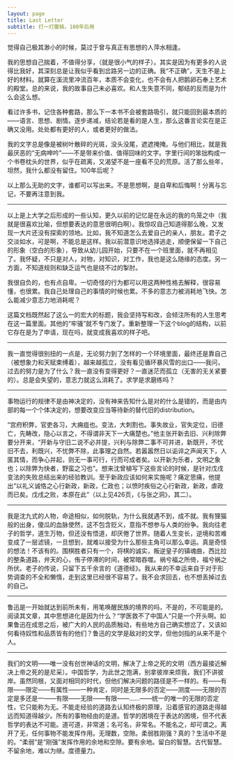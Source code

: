 ```yaml
---
layout: page
title: Last Letter
subtitle: 打一打腹稿，100年后用
---
```


觉得自己极其渺小的时候，莫过于曾与真正有思想的人萍水相逢。

我的思想自己揣着，不值得分享，（就是很小气的样子）。其实是因为有更多的人说得比我好，其深刻总是让我似乎看到岔路另一边的正确。我“不正确”，天生不是上好的材料。就算在溪流里冲流百年，本质不会变化，也不会有人把鹅卵石奉上艺术的殿堂。总的来说，我的故事自己未必喜欢。和人生失意不同，郁结的反而是为什么会这么想。

看过许多书，记住各种套路，那么下一本书不会被套路吸引，就只能回到最本质的——语言、思想、剧情。逐步递减，结论若是看的是人生，那么这番言论实在是正确又没用。处处都有更好的人，或者更好的做法。

我的文字总是像是被树叶散碎的光斑，没头没尾，遮遮掩掩。与他们相比，就是我最厌恶的“无病呻吟”——不是带来价值、值得回味的文字。字里行间的笨拙构成一个书卷枕头的世界，似乎在疏离，又渴望不是一座看不见的荒原。活了那么些年，坦然，我什么都没有留住。100年后呢？

以上那么无助的文字，谁都可以写出来。不是思想啊，是自卑和后悔啊！分离与忘记，不要再注意到我。

---
以上是上大学之后形成的一些认知，更久以前的记忆是在永远的我的鸟笼之中（我就是很喜欢比喻，但想要表达的意思很明白啊）。我惊叹自己知道得那么晚，又发现一大片还没有探索的领地。比如，我不知道怎么去爱自己的亲人，朋友。君子之交淡如水，可是啊，不能总是这样。我以前潜意识地选择逃走，顺便保留一下自己的形象（空白的形象），导致从幼儿园开始，只要不在一个班里面，就不再相见了。我怀疑，不只是对人，对物，对知识，对工作，我也是这么随缘的态度。另一方面，不知道规则和缺乏运气也是绕不过的掣肘。

我很自负的，也有点自卑。一切奇怪的行为都可以用这两种性格去解释，很容易懂，也很累。我自己处理自己的事情的时候也累。不多的意志力被消耗地飞快。怎么能减少意志力地消耗呢？

这篇文档既然起了这么一的宏大的标题，我会坚持写和改，会倾注所有的人生思考在这一篇里面。其他的“牢骚”就不专门发了。重新整理一下这个blog的结构，以前它存在是为了申请，现在吗，就变成我喜欢的样子吧。

--------
我一直觉得很别扭的一点是，无论努力到了怎样的一个环境里面，最终还是靠自己（被想象力和天赋束缚着），越来越孤立，没有看见循环暴风雪的出口——我问，过去的努力是为了什么？我一直没有变得更好？一直迷茫而孤立（无害的无关紧要的）。总是会失望的，意志力就这么消耗了。求学是求磨练吗？

------
事物运行的规律不是由神决定的，没有神来告知什么是对的什么是错的，而是由内部的每一个个体决定的，想要改变应当等待新的替代旧的distribution。

“宫府积弊，官吏各习，大痈疽也。变法，大刺割也。事失故业，官失定位，旧德亡，先畴改，隐心以言之，不得谓非天下一大痛楚也。”他主张开新去旧、兴利除弊要分开来，“开新与守旧二说不必并提，兴利与除弊二事不可并进，新既开，不忧旧不去，利既兴，不忧弊不除，此事理之自然。若嚣嚣然日以诟谇之声闻天下，人匿其情，而争心并起，则无一事可行，行而可成者矣。以开新为乐者，文明之象也；以除弊为快者，野蛮之习也”。想来沈曾植写下这些言论的时候，是针对戊戌变法的失败总结出来的经验教训。至于新政应该如何来实施呢？痛定思痛，他提出“以礼义诚恪之心行新政，新政，仁政也；以愤时疾俗之心行新政，新政，虐政而已矣。戊戌之败，本原在此”（以上见426页，《与张之洞》，其二）。

----
我是沈九式的人物，命途相似，如何脱轨，为什么我就遇不到，成不就。我有狸猫般的出身，傻瓜的血脉使然，这不包含贬义，意指不想参与人类的纷争。我向往老子的哲学，道生万物，但还没有悟道，却厌倦了世界。随着人生变长，逆境和苦难变成了一层滤镜，一旦想到，就难以接受为什么那些主角可以那么幸运。真是奇怪的想法！不该有的。围棋胜者只有一个，将棋的诚实，叛逆皇子的镇魂曲，西比拉的整条道路，弁天的心，侑子停滞的时间，被常暗吞噬。祸兮福之所倚，福兮祸之所伏。老子的传说，只留下五千余言的《道德经》。我从来的不幸运来自于对于形势调查的不全和懒惰，走到这里已经很不容易了。我不会求回去，也不想丢掉过去的自己。

----
鲁迅是一开始就达到前所未有，用笔唤醒民族的境界的吗，不是的，不可能是的。
阅读其文章，其中思想进化是因为什么？“学医救不了中国人”只是一个开头啊。如果鲁迅在成思之后，被广大的人民的品质触动，有些地方自己确实想岔了，又该如何看待奴性和品质皆有的他们？鲁迅的文学是敌对的文学，但他剑指的从来不是个人。

----
我们的文明——唯一没有创世神话的文明，解决了上帝之死的文明（西方最接近解决上帝之死的是尼采）。中国哲学，为此世之饱满，别拿彼岸来烦我，我们不讲彼岸。虽然同根，又面对相同的时代，但他们解决问题的路径是不一样的。有——有限——限定——有属性——一种肯定，同时是无限多的否定——测度——无限的否定是多还是一——有限——无限——有限——……——统一的唯一的无限的否定性，它只能称为无。不能走经验的道路去认知终极的原理，沿着感官的道路走得越远而知道得越少。所有的事物经由的是道。哲学的困境在于表达的困境，但不代表哲学的表达不可能。道可道，非常道；名可名，非常名。不能名之，却可谓之。离开了无，任何事物不能发挥作用。无理数，空隙。柔弱胜刚强？真的？生活中不是的。“柔弱”是“刚强”发挥作用的余地和空隙。要有余地。留白的智慧。古代智慧。不留余地，难以为继。度德量力。

